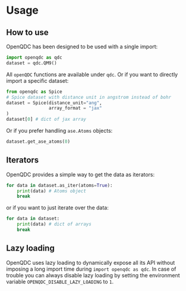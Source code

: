 # Usage

## How to use

OpenQDC has been designed to be used with a single import:

```python
import openqdc as qdc
dataset = qdc.QM9()
```

All `openQDC` functions are available under `qdc`.
Or if you want to directly import a specific dataset:

```python
from openqdc as Spice
# Spice dataset with distance unit in angstrom instead of bohr
dataset = Spice(distance_unit="ang",
                array_format = "jax"
)
dataset[0] # dict of jax array
```

Or if you prefer handling `ase.Atoms` objects:

```python
dataset.get_ase_atoms(0)
```

## Iterators

OpenQDC provides a simple way to get the data as iterators:

```python
for data in dataset.as_iter(atoms=True):
    print(data) # Atoms object
    break
```

or if you want to just iterate over the data:

```python
for data in dataset:
    print(data) # dict of arrays
    break
```

## Lazy loading

OpenQDC uses lazy loading to dynamically expose all its API without imposing a long import time during `import openqdc as qdc`. In case of trouble you can always disable lazy loading by setting the environment variable `OPENQDC_DISABLE_LAZY_LOADING` to `1`.

